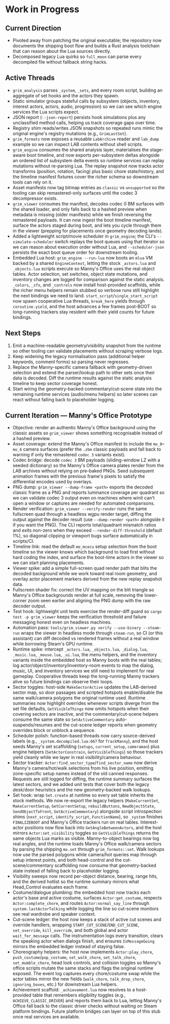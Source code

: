 # Work in Progress

## Current Direction
- Pivoted away from patching the original executable; the repository now
  documents the shipping boot flow and builds a Rust analysis toolchain that can
  reason about the Lua sources directly.
- Decomposed legacy Lua quirks so `full_moon` can parse every decompiled file
  without fallback string hacks.

## Active Threads
- `grim_analysis` parses `_system`, `_sets`, and every room script, building an
  aggregate of set hooks and the actors they spawn.
- Static simulator groups stateful calls by subsystem (objects, inventory,
  interest actors, actors, audio, progression) so we can see which engine
  services the Lua scripts expect.
- JSON report (`--json-report`) persists hook simulations plus any unclassified
  method calls, helping us track coverage gaps over time.
- Registry shim reads/writes JSON snapshots so repeated runs mimic the original
  engine's registry mutations (e.g., `GrimLastSet`).
- `grim_formats` now exposes a reusable `LabArchive` reader and `lab_dump`
  example so we can inspect LAB contents without shell scripts.
- `grim_engine` consumes the shared analysis layer, materialises the stage-aware
  boot timeline, and now exports per-subsystem deltas alongside an ordered list
  of subsystem delta events so runtime services can replay mutations without
  re-parsing Lua. The replay snapshot now tracks actor transforms (position,
  rotation, facing) plus basic chore state/history, and the timeline manifest
  fixtures cover the richer schema so downstream tools can rely on it.
- Asset manifests now tag bitmap entries as `classic` vs `unsupported` so the
  tooling can skip remastered-only surfaces until the codec 3 decompressor
  exists.
- `grim_viewer` consumes the manifest, decodes codec 0 BM surfaces with the
  shared loader, and only falls back to a hashed preview when metadata is
  missing (older manifests) while we finish reversing the remastered payloads.
  It can now ingest the boot timeline manifest, surface the actors staged during
  boot, and lets you cycle through them in the viewer (prepping for placements
  once geometry decoding lands).
- Added a lightweight script/movie scheduler in `grim_engine`; the CLI's
  `--simulate-scheduler` switch replays the boot queues using that iterator so
  we can reason about execution order without Lua, and `--scheduler-json`
  persists the exact boot queue order for downstream tooling.
- Embedded Lua host: `grim_engine --run-lua` now boots an `mlua` VM backed by a
  shared `EngineContext`, letting the stock `_actors.lua` and `_objects.lua`
  scripts execute so Manny's Office uses the real object tables. Actor selection,
  set switches, object state mutations, and inventory changes are logged for
  comparison against the static analysis. `_colors`, `_sfx`, and `_controls`
  now install host-provided scaffolds, while the richer menu helpers remain
  stubbed so verbose runs still highlight the next bindings we need to land.
  `start_script`/`single_start_script` now spawn cooperative Lua threads,
  `break_here` yields through `coroutine.yield`, and the host advances a few
  frames post-BOOT so long-running trackers stay resident with their yield
  counts for future bindings.

## Next Steps
1. Emit a machine-readable geometry/visibility snapshot from the runtime so other tooling can
   validate placements without scraping verbose logs.
2. Keep widening the legacy normalisation pass (additional helper keywords,
   comment forms) so parsing never regresses.
3. Replace the Manny-specific camera fallback with geometry-driven selection and extend the
   parser/lookup path to other sets once their data is decoded. Diff the runtime results against
   the static analysis timeline to keep sector coverage honest.
4. Start wiring the geometry-backed commentary/cut-scene state into the remaining runtime services
   (audio/menu helpers) so later scenes can react without falling back to placeholder logging.


## Current Iteration — Manny's Office Prototype
- Objective: render an authentic Manny's Office background using the classic
  assets so `grim_viewer` shows something recognisable instead of a hashed
  preview.
- Asset coverage: extend the Manny's Office manifest to include the
  `mo_0`–`mo_6` camera surfaces (prefer the `.zbm` classic payloads and fall
  back to warning if only the remastered `codec 3` variants exist).
- Codec bridge: decode `codec 3` BM payloads (sliding-window LZ with a seeded
  dictionary) so the Manny's Office camera plates render from the LAB archives
  without relying on pre-baked PNGs. Seed subsequent animation frames with the
  previous frame's pixels to satisfy the differential encodes used by overlays.
- PNG dump: `grim_viewer --dump-frame <path>` exports the decoded classic frame
  as a PNG and reports luminance coverage per quadrant so we can validate codec
  3 output even on machines where winit can't open a window or captures are
  needed for automated comparisons.
- Render verification: `grim_viewer --verify-render` runs the same fullscreen
  quad through a headless wgpu render target, diffing the output against the
  decoder result (use `--dump-render <path>` alongside it if you want the PNG).
  The CLI reports total/quadrant mismatch ratios and exits non-zero when they
  exceed `--render-diff-threshold` (default 1%), so diagonal clipping or
  viewport bugs surface automatically in scripts/CI.
- Timeline link: read the default `mo_mcecu` setup selection from the boot
  timeline so the viewer knows which background to load first without hard
  coding the index, and surface the boot-time actors in the viewer so we can
  start planning placements.
- Viewer spike: add a simple full-screen quad render path that blits the decoded
  background while we work toward real room geometry, and overlay actor
  placement markers derived from the new replay snapshot data.
- Fullscreen shader fix: correct the UV mapping on the blit triangle so Manny's
  Office backgrounds render at full scale, removing the lower-corner zoom seen
  earlier and aligning the PNG dump with the raw decoder output.
- Test hook: lightweight unit tests exercise the render-diff guard so
  `cargo test -p grim_viewer` keeps the verification threshold and failure
  messaging honest even on headless machines.
- Automation pass: `tools/grim_viewer.py verify --use-binary --steam-run`
  wraps the viewer in headless mode through `steam-run`, so CI (or this
  assistant) can diff decoded vs rendered frames without a real window while
  borrowing Steam's GPU runtime.
- Runtime spike: intercept `_actors.lua`, `_objects.lua`, `_dialog.lua`,
  `_music.lua`, `_mouse.lua`, `_ui.lua`, the menu helpers, and the inventory
  variants inside the embedded host so Manny boots with the real tables; log
  actor/object/inventory/inventory-room events to map the dialog, music, UI,
  and inventory services we still need to implement for real gameplay. Cooperative
  threads keep the long-running Manny trackers alive so future bindings can
  observe their loops.
- Sector toggles: host-side `MakeSectorActive` updates the LAB-derived sector map,
  so door passages and scripted hotspots enable/disable the same walk/camera
  polygons the original runtime used. Runtime summaries now highlight overrides
  whenever scripts diverge from the set file defaults, `GetVisibleThings` now
  omits hotspots when their covering sectors are inactive, and the commentary/cut-scene helpers
  consume the same state so `SetActiveCommentary` auto-suspends/resumes and the cut-scene ledger
  reports when geometry overrides block or unblock a sequence.
- Scheduler polish: function-based threads now carry source-derived labels
  (e.g., `_system.decompiled.lua:667` for `TrackManny`), and the host seeds
  Manny's set scaffolding (`setups`, `current_setup`, `cameraman`) plus engine
  helpers (`SetActorConstrain`, `GetVisibleThings`) so those trackers yield
  cleanly while we layer in real visibility/camera behaviour.
- Sector tracker: `Actor:find_sector_type`/`find_sector_name` now
  derive Manny's camera/hot/walk selections from his live position, emitting
  zone-specific setup names instead of the old canned responses. Requests are
  still logged for diffing, the runtime summary surfaces the latest sectors,
  and we added unit tests that cover both the legacy desk/door heuristics and the
  new geometry-backed walk lookups.
- Set hook: wrap `Set.create` at runtime so every set table inherits the stock
  methods. We now re-export the legacy helpers (`MakeCurrentSet`,
  `MakeCurrentSetup`, `GetCurrentSetup`, `rebuildButtons`, `NewObjectState`,
  `SendObjectToFront`, `SetActiveCommentary`) alongside script introspection
  shims (`next_script`, `identify_script`, `FunctionName`), so `_system` finishes
  `FINALIZEBOOT` and Manny's Office trackers run on real tables. Interest-actor
  positions now flow back into `GetAngleBetweenActors`, and the host mirrors
  `Actor:set_visibility` toggles so `GetVisibleThings` returns the same objects
  Lua marks as visible. Manny-to-object bearings now log real angles, and the
  runtime loads Manny's Office walk/camera sectors by parsing the shipping
  `mo.set` through `grim_formats::set`. Walk lookups now use the parsed polygons
  while camera/hot queries map through setup interest points, and both head-control
  and the cut-scene/commentary scaffolding now consume that geometry-backed state instead of
  falling back to placeholder logging.
- Visibility sweeps now record per-object distance, bearing, range hits, and the
  derived hotlist so the runtime summary mirrors what Head_Control evaluates each frame.
- Costume/dialogue plumbing: the embedded host now tracks each actor's base
  and active costume, surfaces `Actor:get_costume`, respects `Actor:complete_chore`,
  and routes `Actor:normal_say_line` through `system.lastActorTalking` while logging
  the line so cut-scene monitors see real wardrobe and speaker context.
- Cut-scene ledger: the host now keeps a stack of active cut scenes and override
  handlers, wrapping `START_CUT_SCENE`/`END_CUT_SCENE`, `set_override`,
  `kill_override`, and both global and actor `wait_for_message` calls.
  The instrumentation logs every transition, clears the speaking actor when dialogs
  finish, and ensures `IsMessageGoing` mirrors the embedded ledger instead of
  staying false.
- Choreography helpers: the host now implements `Actor:play_chore`,
  `push_costume`/`pop_costume`, `set_walk_chore`, `set_talk_chore`,
  `set_mumble_chore`, head look controls, and collision toggles so Manny's
  office scripts mutate the same stacks and flags the original runtime exposed.
  The event log captures every chore/costume swap while the actor tables mirror
  the new fields (`walk_chore`, `talk_drop_chore`, `ignoring_boxes`, etc.) for
  downstream Lua helpers.
- Achievement scaffold: `_achievement.lua` now resolves to a host-provided
  table that remembers eligibility toggles (e.g., `ACHIEVE_CLASSIC_DRIVER`) and
  reports them back to Lua, letting Manny's Office fall back to the classic
  driver checks without waiting on Steam platform bindings. Future platform
  bridges can layer on top of this stub once real services are available.
